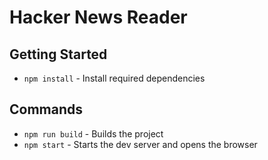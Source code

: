 # Hacker News Reader

## Getting Started

- `npm install` - Install required dependencies

## Commands

- `npm run build` - Builds the project
- `npm start` - Starts the dev server and opens the browser
